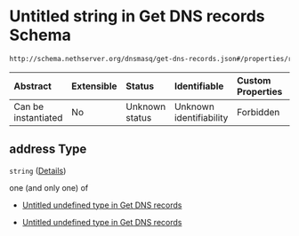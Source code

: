 # Untitled string in Get DNS records Schema

```txt
http://schema.nethserver.org/dnsmasq/get-dns-records.json#/properties/records/items/properties/address
```



| Abstract            | Extensible | Status         | Identifiable            | Custom Properties | Additional Properties | Access Restrictions | Defined In                                                                    |
| :------------------ | :--------- | :------------- | :---------------------- | :---------------- | :-------------------- | :------------------ | :---------------------------------------------------------------------------- |
| Can be instantiated | No         | Unknown status | Unknown identifiability | Forbidden         | Allowed               | none                | [get-dns-records.json\*](dnsmasq/get-dns-records.json "open original schema") |

## address Type

`string` ([Details](get-dns-records-properties-records-items-properties-address.md))

one (and only one) of

* [Untitled undefined type in Get DNS records](get-dns-records-properties-records-items-properties-address-oneof-0.md "check type definition")

* [Untitled undefined type in Get DNS records](get-dns-records-properties-records-items-properties-address-oneof-1.md "check type definition")
